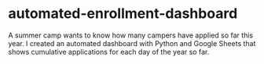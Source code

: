 # automated-enrollment-dashboard
A summer camp wants to know how many campers have applied so far this year. I created an automated dashboard with Python and Google Sheets that shows cumulative applications for each day of the year so far.
